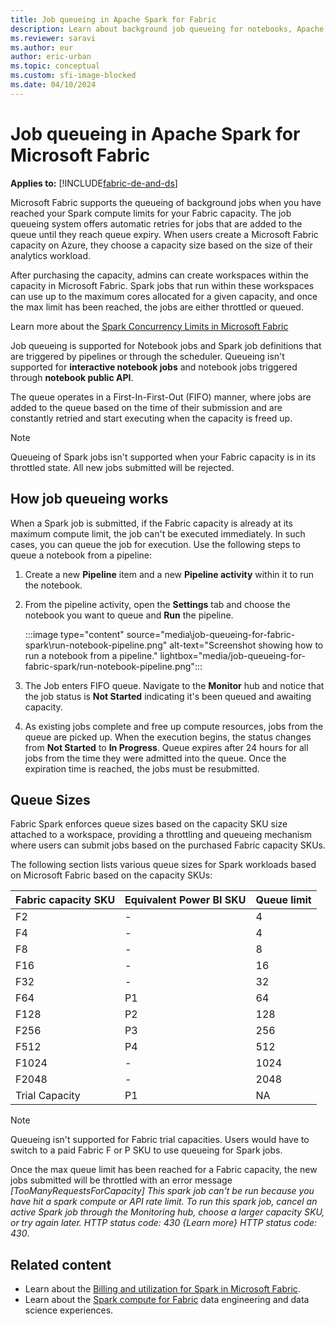 ```yaml
---
title: Job queueing in Apache Spark for Fabric
description: Learn about background job queueing for notebooks, Apache Spark job definitions, and lakehouse jobs in Fabric.
ms.reviewer: saravi
ms.author: eur
author: eric-urban
ms.topic: conceptual
ms.custom: sfi-image-blocked
ms.date: 04/10/2024
---
```

# Job queueing in Apache Spark for Microsoft Fabric

**Applies to:** [!INCLUDE[fabric-de-and-ds](includes/fabric-de-ds.md)]

Microsoft Fabric supports the queueing of background jobs when you have reached your Spark compute limits for your Fabric capacity. The job queueing system offers automatic retries for jobs that are added to the queue until they reach queue expiry. When users create a Microsoft Fabric capacity on Azure, they choose a capacity size based on the size of their analytics workload.

After purchasing the capacity, admins can create workspaces within the capacity in Microsoft Fabric. Spark jobs that run within these workspaces can use up to the maximum cores allocated for a given capacity, and once the max limit has been reached, the jobs are either throttled or queued.

Learn more about the [Spark Concurrency Limits in Microsoft Fabric](spark-job-concurrency-and-queueing.md)

Job queueing is supported for Notebook jobs and Spark job definitions that are triggered by pipelines or through the scheduler. Queueing isn't supported for **interactive notebook jobs** and notebook jobs triggered through **notebook public API**.

The queue operates in a First-In-First-Out (FIFO) manner, where jobs are added to the queue based on the time of their submission and are constantly retried and start executing when the capacity is freed up.

> [!NOTE]
> Queueing of Spark jobs isn't supported when your Fabric capacity is in its throttled state. All new jobs submitted will be rejected.

## How job queueing works

When a Spark job is submitted, if the Fabric capacity is already at its maximum compute limit, the job can't be executed immediately. In such cases, you can queue the job for execution. Use the following steps to queue a notebook from a pipeline:

1. Create a new **Pipeline** item and a new **Pipeline activity** within it to run the notebook.

1. From the pipeline activity, open the **Settings** tab and choose the notebook you want to queue and **Run** the pipeline.

   :::image type="content" source="media\job-queueing-for-fabric-spark\run-notebook-pipeline.png" alt-text="Screenshot showing how to run a notebook from a pipeline." lightbox="media/job-queueing-for-fabric-spark/run-notebook-pipeline.png":::

1. The Job enters FIFO queue. Navigate to the **Monitor** hub and notice that the job status is **Not Started** indicating it's been queued and awaiting capacity.

1. As existing jobs complete and free up compute resources, jobs from the queue are picked up. When the execution begins, the status changes from **Not Started** to **In Progress**. Queue expires after 24 hours for all jobs from the time they were admitted into the queue. Once the expiration time is reached, the jobs must be resubmitted.

## Queue Sizes

Fabric Spark enforces queue sizes based on the capacity SKU size attached to a workspace, providing a throttling and queueing mechanism where users can submit jobs based on the purchased Fabric capacity SKUs.

The following section lists various queue sizes for Spark workloads based on Microsoft Fabric based on the capacity SKUs:

| Fabric capacity SKU | Equivalent Power BI SKU | Queue limit |
| ------------------- | ----------------------- | ----------- |
| F2                  | -                       | 4           |
| F4                  | -                       | 4           |
| F8                  | -                       | 8           |
| F16                 | -                       | 16          |
| F32                 | -                       | 32          |
| F64                 | P1                      | 64          |
| F128                | P2                      | 128         |
| F256                | P3                      | 256         |
| F512                | P4                      | 512         |
| F1024               | -                       | 1024        |
| F2048               | -                       | 2048        |
| Trial Capacity      | P1                      | NA          |


> [!NOTE]
> Queueing isn't supported for Fabric trial capacities. Users would have to switch to a paid Fabric F or P SKU to use queueing for Spark jobs.

Once the max queue limit has been reached for a Fabric capacity, the new jobs submitted will be throttled with an error message _[TooManyRequestsForCapacity] This spark job can't be run because you have hit a spark compute or API rate limit. To run this spark job, cancel an active Spark job through the Monitoring hub, choose a larger capacity SKU, or try again later. HTTP status code: 430 {Learn more} HTTP status code: 430_.

## Related content

- Learn about the [Billing and utilization for Spark in Microsoft Fabric](billing-capacity-management-for-spark.md).
- Learn about the [Spark compute for Fabric](spark-compute.md) data engineering and data science experiences.
